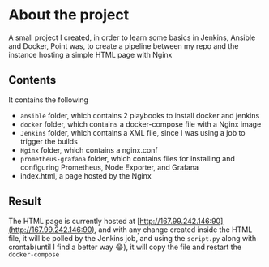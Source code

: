 # About the project

A small project I created, in order to learn some basics in Jenkins, Ansible and Docker, Point was, to create a pipeline between my repo and the instance hosting a simple HTML page with Nginx 

## Contents

It contains the following

- `ansible` folder, which contains 2 playbooks to install docker and jenkins
- `docker` folder, which contains a docker-compose file with a Nginx image
- `Jenkins` folder, which contains a XML file, since I was using a job to trigger the builds
- `Nginx` folder, which contains a nginx.conf
- `prometheus-grafana` folder, which contains files for installing and configuring Prometheus, Node Exporter, and Grafana
- index.html, a page hosted by the Nginx

## Result

The HTML page is currently hosted at [http://167.99.242.146:90](http://167.99.242.146:90), and with any change created inside the HTML file, it will be polled by the Jenkins job, and using the `script.py` along with crontab(until I find a better way :joy:), it will copy the file and restart the `docker-compose`



